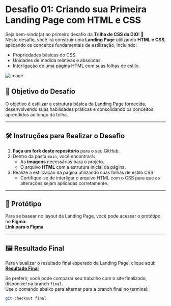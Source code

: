 # Desafio 01: Criando sua Primeira Landing Page com HTML e CSS

Seja bem-vindo(a) ao primeiro desafio da **Trilha de CSS da DIO**! 🎉  
Neste desafio, você irá construir uma **Landing Page** utilizando **HTML e CSS**, aplicando os conceitos fundamentais de estilização, incluindo:

- Propriedades básicas do CSS.
- Unidades de medida relativas e absolutas.
- Interligação de uma página HTML com suas folhas de estilo.


![image](https://user-images.githubusercontent.com/55519539/183538055-6cce606c-7d1d-4d15-a4be-ffeb5b37c956.png)

## 🚀 Objetivo do Desafio

O objetivo é estilizar a estrutura básica da Landing Page fornecida, desenvolvendo suas habilidades práticas e consolidando os conceitos aprendidos ao longo da trilha.

---

## 🛠️ Instruções para Realizar o Desafio

1. **Faça um fork deste repositório** para o seu GitHub.
2. Dentro da pasta `main`, você encontrará:
   - As **imagens** necessárias para o projeto.
   - O arquivo **HTML** com a estrutura inicial da página.
3. Realize a estilização da página utilizando suas folhas de estilo CSS.  
   - Certifique-se de interligar o arquivo HTML com o CSS para que as alterações sejam aplicadas corretamente.

---

## 🎨 Protótipo

Para se basear no layout da Landing Page, você pode acessar o protótipo no **Figma**:  
[**Link para o Figma**](https://www.figma.com/design/3PiokoJj9IhGDnNiWAJbz7/DIO---Desafio-01?node-id=0-1&p=f&t=tfwTJeyy3cc4PRTE-0)  

---

## 🖼️ Resultado Final

Para visualizar o resultado final esperado da Landing Page, clique aqui:  
[**Resultado Final**](https://nicolyjjang.github.io/landing-page-css/)  

Se preferir, você pode comparar seu trabalho com o site finalizado, disponível na branch `final`.  
Use o comando abaixo para alternar para a branch final no terminal:  
```bash
git checkout final
